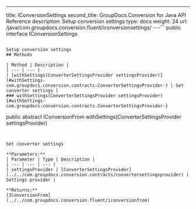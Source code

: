 ---
title: IConversionSettings
second_title: GroupDocs.Conversion for Java API Reference
description: Setup conversion settings
type: docs
weight: 24
url: /java/com.groupdocs.conversion.fluent/iconversionsettings/
---```
public interface IConversionSettings
```

Setup conversion settings
## Methods

| Method | Description |
| --- | --- |
| [withSettings(ConverterSettingsProvider settingsProvider)](#withSettings-com.groupdocs.conversion.contracts.ConverterSettingsProvider-) | Set converter settings |
### withSettings(ConverterSettingsProvider settingsProvider) {#withSettings-com.groupdocs.conversion.contracts.ConverterSettingsProvider-}
```
public abstract IConversionFrom withSettings(ConverterSettingsProvider settingsProvider)
```


Set converter settings

**Parameters:**
| Parameter | Type | Description |
| --- | --- | --- |
| settingsProvider | [ConverterSettingsProvider](../../com.groupdocs.conversion.contracts/convertersettingsprovider) | Settings provider |

**Returns:**
[IConversionFrom](../../com.groupdocs.conversion.fluent/iconversionfrom)
